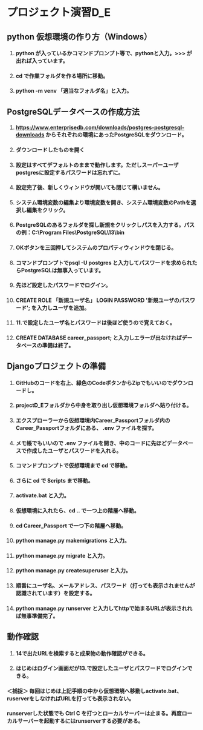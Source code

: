 # プロジェクト演習D_E
## python 仮想環境の作り方（Windows）
1. #### python が入っているかコマンドプロンプト等で、**python**と入力。**>>>** が出れば入っています。
2. #### **cd** で作業フォルダを作る場所に移動。
3. #### **python -m venv** 「適当なフォルダ名」と入力。
## PostgreSQLデータベースの作成方法
1. #### https://www.enterprisedb.com/downloads/postgres-postgresql-downloads からそれぞれの環境にあったPostgreSQLをダウンロード。
2. #### ダウンロードしたものを開く
4. #### 設定はすべてデフォルトのままで動作します。ただしスーパーユーザpostgresに設定するパスワードは忘れずに。
5. #### 設定完了後、新しくウィンドウが開いても閉じて構いません。
6. #### システム環境変数の編集より環境変数を開き、システム環境変数のPathを選択し編集をクリック。
7. #### PostgreSQLのあるフォルダを探し新規をクリックしパスを入力する。パスの例：C:\Program Files\PostgreSQL\13\bin
8. #### OKボタンを三回押してシステムのプロパティウィンドウを閉じる。
9. #### コマンドプロンプトで**psql -U postgres** と入力してパスワードを求められたらPostgreSQLは無事入っています。
10. #### 先ほど設定したパスワードでログイン。
11. #### **CREATE ROLE 「新規ユーザ名」 LOGIN PASSWORD '新規ユーザのパスワード';** を入力しユーザを追加。
12. #### 11.で設定したユーザ名とパスワードは後ほど使うので覚えておく。
13. #### **CREATE DATABASE career_passport;** と入力しエラーが出なければデータベースの準備は終了。
## Djangoプロジェクトの準備
1. #### GitHubのコードを右上、緑色のCodeボタンからZipでもいいのでダウンロードし。
2. #### projectD_Eフォルダから中身を取り出し仮想環境フォルダへ貼り付ける。
3. #### エクスプローラーから仮想環境内Career_Passportフォルダ内のCareer_Passportフォルダにある、 **.env** ファイルを探す。
4. #### メモ帳でもいいので **.env** ファイルを開き、中のコードに先ほどデータベースで作成したユーザとパスワードを入れる。
5. #### コマンドプロンプトで仮想環境まで **cd** で移動。
6. #### さらに **cd** で Scripts まで移動。
7. #### **activate.bat** と入力。
8. #### 仮想環境に入れたら、**cd ..** で一つ上の階層へ移動。
9. #### **cd Career_Passport** で一つ下の階層へ移動。
10. #### **python manage.py makemigrations** と入力。
11. #### **python manage.py migrate** と入力。
12. #### **python manage.py createsuperuser** と入力。
13. #### 順番にユーザ名、メールアドレス、パスワード（打っても表示されませんが認識されています）を設定する。
14. #### **python manage.py runserver** と入力してhttpで始まるURLが表示されれば無事準備完了。
## 動作確認
1. #### 14で出たURLを検索すると成果物の動作確認ができる。
2. #### はじめはログイン画面だが13.で設定したユーザとパスワードでログインできる。
#### ＜捕捉＞ 毎回はじめは上記手順の中から仮想環境へ移動しactivate.bat、ruserverをしなければURLを打っても表示されない。 
#### runserverした状態でも **Ctrl C** を打つとローカルサーバーは止まる。再度ローカルサーバーを起動するにはrunserverする必要がある。
